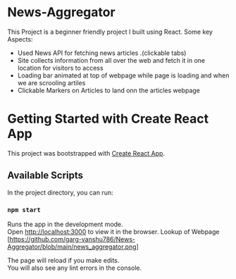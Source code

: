 # News-Aggregator

This Project is a beginner friendly project I built using React. Some key Aspects:

- Used News API for fetching news articles .(clickable tabs)
- Site collects information from all over the web and fetch it in one location for visitors to access
- Loading bar animated at top of webpage while page is loading and when we are scrooling artiles
- Clickable Markers on Articles to land onn the articles webpage

# Getting Started with Create React App

This project was bootstrapped with [Create React App](https://github.com/facebook/create-react-app).

## Available Scripts

In the project directory, you can run:

### `npm start`

Runs the app in the development mode.\
Open [http://localhost:3000](http://localhost:3000) to view it in the browser.
Lookup of Webpage [https://github.com/garg-vanshu786/News-Aggregator/blob/main/news_aggregator.png]

The page will reload if you make edits.\
You will also see any lint errors in the console.
